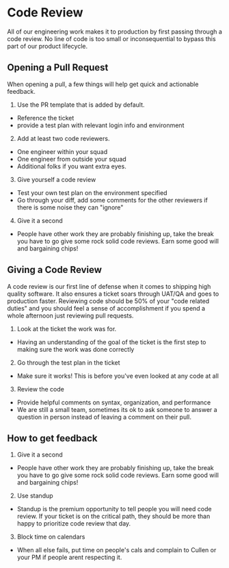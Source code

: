 # Code Review
All of our engineering work makes it to production by first passing through a
code review. No line of code is too small or inconsequential to bypass this part
of our product lifecycle.

## Opening a Pull Request
When opening a pull, a few things will help get quick and actionable feedback.
1. Use the PR template that is added by default.
 - Reference the ticket
 - provide a test plan with relevant login info and environment
2. Add at least two code reviewers.
 - One engineer within your squad
 - One engineer from outside your squad
 - Additional folks if you want extra eyes.
3. Give yourself a code review
 - Test your own test plan on the environment specified
 - Go through your diff, add some comments for the other reviewers if there is
   some noise they can "ignore"
4. Give it a second
 - People have other work they are probably finishing up, take the break you
   have to go give some rock solid code reviews. Earn some good will and
   bargaining chips!

## Giving a Code Review
A code review is our first line of defense when it comes to shipping high
quality software. It also ensures a ticket soars through UAT/QA and goes to
production faster. Reviewing code should be 50% of your "code related duties"
and you should feel a sense of accomplishment if you spend a whole afternoon
just reviewing pull requests.

1. Look at the ticket the work was for.
 - Having an understanding of the goal of the ticket is the first step to making
   sure the work was done correctly
2. Go through the test plan in the ticket
 - Make sure it works! This is before you've even looked at any code at all
3. Review the code
 - Provide helpful comments on syntax, organization, and performance
 - We are still a small team, sometimes its ok to ask someone to answer a
   question in person instead of leaving a comment on their pull.

## How to get feedback
1. Give it a second
 - People have other work they are probably finishing up, take the break you
   have to go give some rock solid code reviews. Earn some good will and
   bargaining chips!
2. Use standup
 - Standup is the premium opportunity to tell people you will need code review.
   If your ticket is on the critical path, they should be more than happy to
   prioritize code review that day.
3. Block time on calendars
 - When all else fails, put time on people's cals and complain to Cullen or your
   PM if people arent respecting it.
